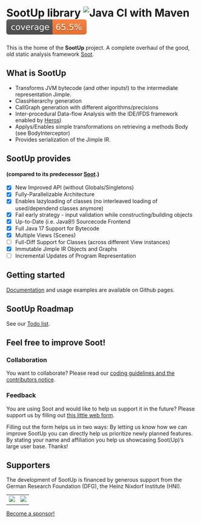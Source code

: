 # SootUp library ![Java CI with Maven](https://github.com/soot-oss/SootUp/workflows/Java%20CI%20with%20Maven/badge.svg?branch=develop) ![Coverage](.github/badges/jacoco.svg)

This is the home of the **SootUp** project.
A complete overhaul of the good, old static analysis framework [Soot](https://github.com/soot-oss/soot).

## What is SootUp
- Transforms JVM bytecode (and other inputs!) to the intermediate representation Jimple.
- ClassHierarchy generation
- CallGraph generation with different algorithms/precisions
- Inter-procedural Data-flow Analysis with the IDE/IFDS framework enabled by [Heros](https://github.com/Sable/heros))
- Applys/Enables simple transformations on retrieving a methods Body (see BodyInterceptor)
- Provides serialization of the Jimple IR.

## SootUp provides
#### (compared to its predecessor [Soot](https://github.com/soot-oss/soot).)
- [x] New Improved API (without Globals/Singletons)
- [x] Fully-Parallelizable Architecture
- [x] Enables lazyloading of classes (no interleaved loading of used/dependend classes anymore)
- [x] Fail early strategy - input validation while constructing/building objects
- [x] Up-to-Date (i.e. Java8!) Sourcecode Frontend
- [x] Full Java 17 Support for Bytecode
- [x] Multiple Views (Scenes)
- [ ] Full-Diff Support for Classes (across different View instances)
- [x] Immutable Jimple IR Objects and Graphs
- [ ] Incremental Updates of Program Representation

## Getting started
[Documentation](https://soot-oss.github.io/SootUp/) and usage examples are available on Github pages.

## SootUp Roadmap
See our [Todo list](https://github.com/soot-oss/SootUp/wiki/TODOs).

## Feel free to improve Soot!
### Collaboration
You want to collaborate? Please read our [coding guidelines and the contributors notice](../../wiki/contribution-to-SootUp).


### Feedback 
You are using Soot and would like to help us support it in the future?
Please support us by filling out [this little web form](http://TODO/).

Filling out the form helps us in two ways:
By letting us know how we can improve SootUp you can directly help us prioritize newly planned features.
By stating your name and affiliation you help us showcasing Soot(Up)’s large user base. Thanks!


## Supporters
The development of SootUp is financed by generous support from the German Research Foundation (DFG),
the Heinz Nixdorf Institute (HNI).

<table border="0">
<tr>
<td><img src="https://soot-oss.github.io/soot/images/dfg_logo_englisch_blau_en.jpg" width="250" > </td>
<td><img src="https://soot-oss.github.io/soot/images/Heinz_Nixdorf_Institut_Logo_CMYK.jpg" width="250" ></td>
</tr>
</table>

[Become a sponsor!](https://github.com/sponsors/soot-oss)
